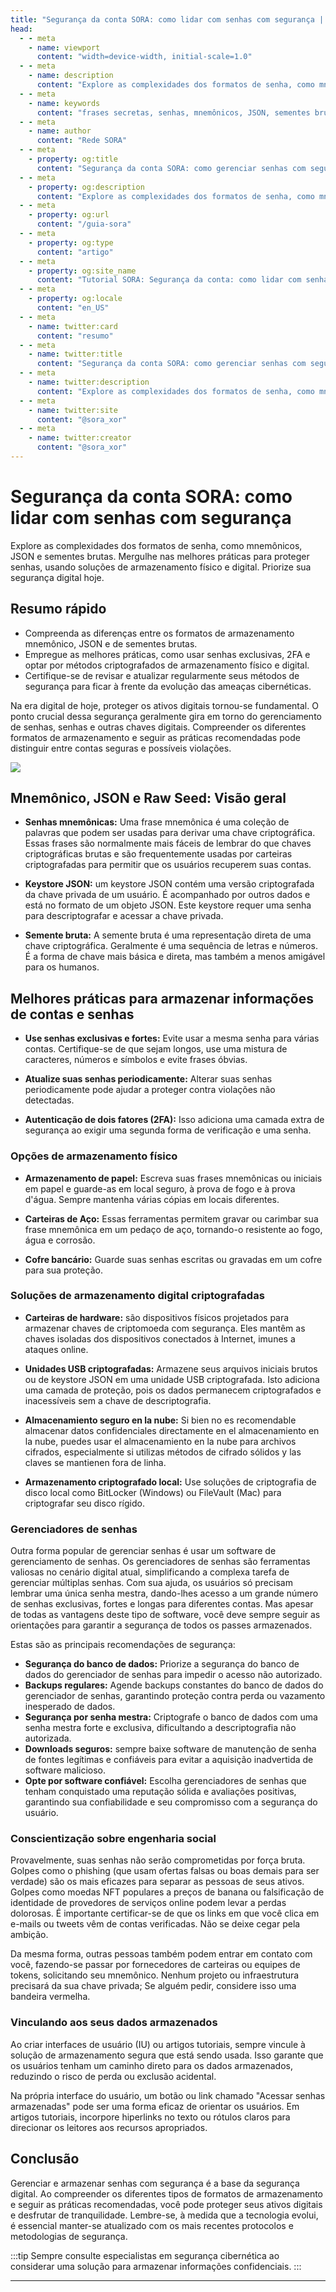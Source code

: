 ```yaml
---
title: "Segurança da conta SORA: como lidar com senhas com segurança | Documentos SORA"
head:
  - - meta
    - name: viewport
      content: "width=device-width, initial-scale=1.0"
  - - meta
    - name: description
      content: "Explore as complexidades dos formatos de senha, como mnemônicos, JSON e sementes brutas. Mergulhe nas práticas recomendadas para proteger senhas, usando soluções de armazenamento físico e digital. Priorize sua segurança digital hoje mesmo."
  - - meta
    - name: keywords
      content: "frases secretas, senhas, mnemônicos, JSON, sementes brutas, melhores práticas, segurança digital, autenticação de dois fatores, armazenamento físico, armazenamento digital, gerenciadores de senhas, engenharia social, interfaces de usuário, protocolos de segurança"
  - - meta
    - name: author
      content: "Rede SORA"
  - - meta
    - property: og:title
      content: "Segurança da conta SORA: como gerenciar senhas com segurança"
  - - meta
    - property: og:description
      content: "Explore as complexidades dos formatos de senha, como mnemônicos, JSON e sementes brutas. Mergulhe nas práticas recomendadas para proteger senhas, usando soluções de armazenamento físico e digital. Priorize sua segurança digital hoje mesmo."
  - - meta
    - property: og:url
      content: "/guia-sora"
  - - meta
    - property: og:type
      content: "artigo"
  - - meta
    - property: og:site_name
      content: "Tutorial SORA: Segurança da conta: como lidar com senhas com segurança"
  - - meta
    - property: og:locale
      content: "en_US"
  - - meta
    - name: twitter:card
      content: "resumo"
  - - meta
    - name: twitter:title
      content: "Segurança da conta SORA: como gerenciar senhas com segurança"
  - - meta
    - name: twitter:description
      content: "Explore as complexidades dos formatos de senha, como mnemônicos, JSON e sementes brutas. Mergulhe nas práticas recomendadas para proteger senhas, usando soluções de armazenamento físico e digital. Priorize sua segurança digital hoje mesmo."
  - - meta
    - name: twitter:site
      content: "@sora_xor"
  - - meta
    - name: twitter:creator
      content: "@sora_xor"
---
```


# Segurança da conta SORA: como lidar com senhas com segurança

Explore as complexidades dos formatos de senha, como mnemônicos, JSON e sementes brutas. Mergulhe nas melhores práticas para proteger senhas, usando soluções de armazenamento físico e digital. Priorize sua segurança digital hoje.

## Resumo rápido

- Compreenda as diferenças entre os formatos de armazenamento mnemônico, JSON e de sementes brutas.
- Empregue as melhores práticas, como usar senhas exclusivas, 2FA e optar por métodos criptografados de armazenamento físico e digital.
- Certifique-se de revisar e atualizar regularmente seus métodos de segurança para ficar à frente da evolução das ameaças cibernéticas.

Na era digital de hoje, proteger os ativos digitais tornou-se fundamental. O ponto crucial dessa segurança geralmente gira em torno do gerenciamento de senhas, senhas e outras chaves digitais. Compreender os diferentes formatos de armazenamento e seguir as práticas recomendadas pode distinguir entre contas seguras e possíveis violações.

![](/.gitbook/assets/sora-account-security.png)

## Mnemônico, JSON e Raw Seed: Visão geral

- **Senhas mnemônicas:** Uma frase mnemônica é uma coleção de palavras que podem ser usadas para derivar uma chave criptográfica. Essas frases são normalmente mais fáceis de lembrar do que chaves criptográficas brutas e são frequentemente usadas por carteiras criptografadas para permitir que os usuários recuperem suas contas.

- **Keystore JSON:** um keystore JSON contém uma versão criptografada da chave privada de um usuário. É acompanhado por outros dados e está no formato de um objeto JSON. Este keystore requer uma senha para descriptografar e acessar a chave privada.

- **Semente bruta:** A semente bruta é uma representação direta de uma chave criptográfica. Geralmente é uma sequência de letras e números. É a forma de chave mais básica e direta, mas também a menos amigável para os humanos.

## Melhores práticas para armazenar informações de contas e senhas

- **Use senhas exclusivas e fortes:** Evite usar a mesma senha para várias contas. Certifique-se de que sejam longos, use uma mistura de caracteres, números e símbolos e evite frases óbvias.

- **Atualize suas senhas periodicamente:** Alterar suas senhas periodicamente pode ajudar a proteger contra violações não detectadas.

- **Autenticação de dois fatores (2FA):** Isso adiciona uma camada extra de segurança ao exigir uma segunda forma de verificação e uma senha.

### Opções de armazenamento físico

- **Armazenamento de papel:** Escreva suas frases mnemônicas ou iniciais em papel e guarde-as em local seguro, à prova de fogo e à prova d'água. Sempre mantenha várias cópias em locais diferentes.

- **Carteiras de Aço:** Essas ferramentas permitem gravar ou carimbar sua frase mnemônica em um pedaço de aço, tornando-o resistente ao fogo, água e corrosão.

- **Cofre bancário:** Guarde suas senhas escritas ou gravadas em um cofre para sua proteção.

### Soluções de armazenamento digital criptografadas

- **Carteiras de hardware:** são dispositivos físicos projetados para armazenar chaves de criptomoeda com segurança. Eles mantêm as chaves isoladas dos dispositivos conectados à Internet, imunes a ataques online.

- **Unidades USB criptografadas:** Armazene seus arquivos iniciais brutos ou de keystore JSON em uma unidade USB criptografada. Isto adiciona uma camada de proteção, pois os dados permanecem criptografados e inacessíveis sem a chave de descriptografia.

- **Almacenamiento seguro en la nube:** Si bien no es recomendable almacenar datos confidenciales directamente en el almacenamiento en la nube, puedes usar el almacenamiento en la nube para archivos cifrados, especialmente si utilizas métodos de cifrado sólidos y las claves se mantienen fora de linha.

- **Armazenamento criptografado local:** Use soluções de criptografia de disco local como BitLocker (Windows) ou FileVault (Mac) para criptografar seu disco rígido.

### Gerenciadores de senhas

Outra forma popular de gerenciar senhas é usar um software de gerenciamento de senhas. Os gerenciadores de senhas são ferramentas valiosas no cenário digital atual, simplificando a complexa tarefa de gerenciar múltiplas senhas. Com sua ajuda, os usuários só precisam lembrar uma única senha mestra, dando-lhes acesso a um grande número de senhas exclusivas, fortes e longas para diferentes contas. Mas apesar de todas as vantagens deste tipo de software, você deve sempre seguir as orientações para garantir a segurança de todos os passes armazenados.

Estas são as principais recomendações de segurança:

- **Segurança do banco de dados:** Priorize a segurança do banco de dados do gerenciador de senhas para impedir o acesso não autorizado.
- **Backups regulares:** Agende backups constantes do banco de dados do gerenciador de senhas, garantindo proteção contra perda ou vazamento inesperado de dados.
- **Segurança por senha mestra:** Criptografe o banco de dados com uma senha mestra forte e exclusiva, dificultando a descriptografia não autorizada.
- **Downloads seguros:** sempre baixe software de manutenção de senha de fontes legítimas e confiáveis ​​para evitar a aquisição inadvertida de software malicioso.
- **Opte por software confiável:** Escolha gerenciadores de senhas que tenham conquistado uma reputação sólida e avaliações positivas, garantindo sua confiabilidade e seu compromisso com a segurança do usuário.

### Conscientização sobre engenharia social

Provavelmente, suas senhas não serão comprometidas por força bruta. Golpes como o phishing (que usam ofertas falsas ou boas demais para ser verdade) são os mais eficazes para separar as pessoas de seus ativos. Golpes como moedas NFT populares a preços de banana ou falsificação de identidade de provedores de serviços online podem levar a perdas dolorosas.
É importante certificar-se de que os links em que você clica em e-mails ou tweets vêm de contas verificadas. Não se deixe cegar pela ambição.

Da mesma forma, outras pessoas também podem entrar em contato com você, fazendo-se passar por fornecedores de carteiras ou equipes de tokens, solicitando seu mnemônico. Nenhum projeto ou infraestrutura precisará da sua chave privada; Se alguém pedir, considere isso uma bandeira vermelha.

### Vinculando aos seus dados armazenados

Ao criar interfaces de usuário (IU) ou artigos tutoriais, sempre vincule à solução de armazenamento segura que está sendo usada. Isso garante que os usuários tenham um caminho direto para os dados armazenados, reduzindo o risco de perda ou exclusão acidental.

Na própria interface do usuário, um botão ou link chamado "Acessar senhas armazenadas" pode ser uma forma eficaz de orientar os usuários. Em artigos tutoriais, incorpore hiperlinks no texto ou rótulos claros para direcionar os leitores aos recursos apropriados.

## Conclusão

Gerenciar e armazenar senhas com segurança é a base da segurança digital. Ao compreender os diferentes tipos de formatos de armazenamento e seguir as práticas recomendadas, você pode proteger seus ativos digitais e desfrutar de tranquilidade. Lembre-se, à medida que a tecnologia evolui, é essencial manter-se atualizado com os mais recentes protocolos e metodologias de segurança.

:::tip
Sempre consulte especialistas em segurança cibernética ao considerar uma solução para armazenar informações confidenciais.
:::

---
